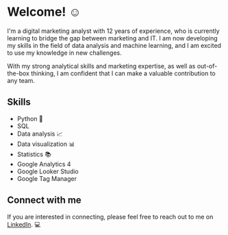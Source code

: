 <h1> Welcome! ☺️ </h1>

<p> 
I'm a digital marketing analyst with 12 years of experience, who is currently learning to bridge the gap between marketing and IT.
I am now developing my skills in the field of data analysis and machine learning, and I am excited to use my knowledge in new challenges.

With my strong analytical skills and marketing expertise, as well as out-of-the-box thinking, I am confident that I can make a valuable contribution to any team.</p>

<h2>Skills</h2>

<ul>
  <li>Python 🐍</li>
  <li>SQL</li>
  <li>Data analysis 📈</li>
  <li>Data visualization 📊</li>
  <li>Statistics 📚</li>

  <li>Google Analytics 4</li>
  <li>Google Looker Studio</li>
  <li>Google Tag Manager</li>
</ul>

<h2>Connect with me</h2>

<p>If you are interested in connecting, please feel free to reach out to me on <a href="https://www.linkedin.com/in/marikachodorowska/">LinkedIn</a>. 💻</p>
